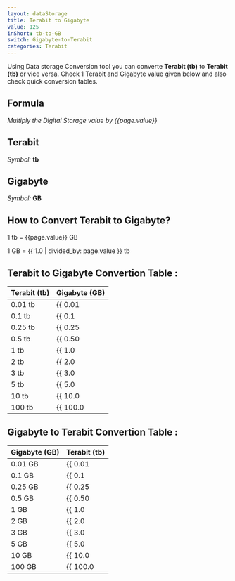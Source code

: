 ```yaml
---
layout: dataStorage
title: Terabit to Gigabyte
value: 125
inShort: tb-to-GB
switch: Gigabyte-to-Terabit
categories: Terabit
---
```


Using Data storage Conversion tool you can converte **Terabit (tb)** to **Terabit (tb)** or vice versa. Check 1 Terabit and Gigabyte value given below and also check quick conversion tables.

## Formula
*Multiply the Digital Storage value by {{page.value}}*

## Terabit
*Symbol:* **tb**

## Gigabyte
*Symbol:* **GB**

## How to Convert Terabit to Gigabyte?

1 tb = {{page.value}} GB

1 GB = {{ 1.0 | divided_by: page.value }} tb


## Terabit to Gigabyte Convertion Table :

| Terabit (tb) | Gigabyte (GB) |
| ---- | ---- |
| 0.01 tb | {{ 0.01 | times: page.value }} GB |
| 0.1 tb | {{ 0.1 | times: page.value }} GB |
| 0.25 tb | {{ 0.25 | times: page.value }} GB |
| 0.5 tb | {{ 0.50 | times: page.value }} GB |
| 1 tb | {{ 1.0 | times: page.value }} GB |
| 2 tb | {{ 2.0 | times: page.value }} GB |
| 3 tb | {{ 3.0 | times: page.value }} GB |
| 5 tb | {{ 5.0 | times: page.value }} GB |
| 10 tb | {{ 10.0 | times: page.value }} GB |
| 100 tb | {{ 100.0 | times: page.value }} GB |

## Gigabyte to Terabit Convertion Table :

| Gigabyte (GB) | Terabit (tb) |
| ---- | ---- |
| 0.01 GB | {{ 0.01 | divided_by: page.value }} tb |
| 0.1 GB | {{ 0.1 | divided_by: page.value }} tb |
| 0.25 GB | {{ 0.25 | divided_by: page.value }} tb |
| 0.5 GB | {{ 0.50 | divided_by: page.value }} tb |
| 1 GB | {{ 1.0 | divided_by: page.value }} tb |
| 2 GB | {{ 2.0 | divided_by: page.value }} tb |
| 3 GB | {{ 3.0 | divided_by: page.value }} tb |
| 5 GB | {{ 5.0 | divided_by: page.value }} tb |
| 10 GB | {{ 10.0 | divided_by: page.value }} tb |
| 100 GB | {{ 100.0 | divided_by: page.value }} tb |


<script>
document.getElementById('selectInput')[14].selected = true
document.getElementById('selectOutput')[12].selected = true
</script>
